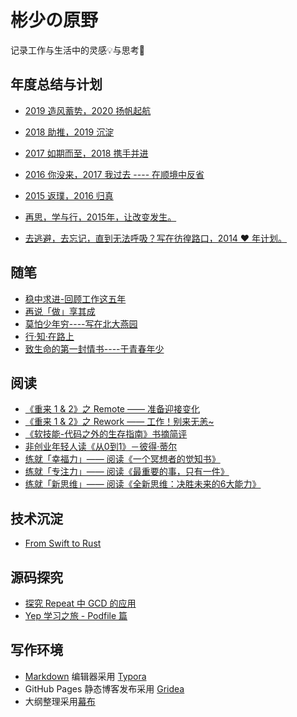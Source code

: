 # 彬少の原野

记录工作与生活中的灵感💡与思考🤔

## 年度总结与计划

- [2019 造风蓄势，2020 扬帆起航](./ReflectionAndResolution/2019-2020.md)

- [2018 助推，2019 沉淀](./ReflectionAndResolution/2018-2019.md)

- [2017 如期而至，2018 携手并进](./ReflectionAndResolution/2017-2018.md)

- [2016 你没来，2017 我过去 ---- 在顺境中反省](./ReflectionAndResolution/2016-2017.md)

- [2015 返璞，2016 归真](./ReflectionAndResolution/2015-2016.md)

- [再思，学与行，2015年，让改变发生。](./ReflectionAndResolution/2014-2015.md)

- [去逃避，去忘记，直到无法呼吸？写在彷徨路口，2014 ❤ 年计划。](./ReflectionAndResolution/2013-2014.md)

## 随笔

- [稳中求进-回顾工作这五年](./Thoughts/20201021.md)
- [再说「做」享其成](./Thoughts/20161121.md)
- [莫怕少年穷----写在北大燕园](./Thoughts/20151031.md)
- [行·知·在路上](./Thoughts/20150603.md)
- [致生命的第一封情书----于青春年少](./Thoughts/20140417.md)

## 阅读

- [《重来 1 & 2》之 Remote —— 准备迎接变化](./Readings/20161117.md)
- [《重来 1 & 2》之 Rework —— 工作！别来无恙~](./Readings/20161029.md)
- [《软技能-代码之外的生存指南》书摘简评](./Readings/20161020.md)
- [非创业年轻人读《从0到1》－彼得·蒂尔](./Readings/20151023.md)
- [练就「幸福力」—— 阅读《一个冥想者的觉知书》](./Readings/20191124.md)
- [练就「专注力」—— 阅读《最重要的事，只有一件》](./Readings/20200705.md)
- [练就「新思维」—— 阅读《全新思维：决胜未来的6大能力》](./Readings/20200913.md)

## 技术沉淀

- [From Swift to Rust](./TechnologyHunt/FromSwiftToRust.md)

## 源码探究

- [探究 Repeat 中 GCD 的应用](./SourceCodeExplore/Repeat/README.md)
- [Yep 学习之旅 - Podfile 篇](./SourceCodeExplore/Yep/1_AboutPodfile.md)

## 写作环境

- [Markdown](http://support.typora.io/Markdown-Reference/) 编辑器采用 [Typora](https://www.typora.io/)
- GitHub Pages 静态博客发布采用 [Gridea](https://gridea.dev/)
- 大纲整理采用[幕布](https://mubu.com/inv/2026952)
